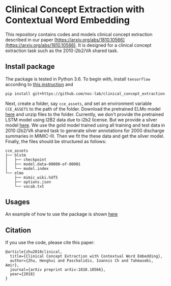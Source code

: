 # Clinical Concept Extraction with Contextual Word Embedding

This repository contains codes and models clinical concept extraction described in our paper [https://arxiv.org/abs/1810.10566](https://arxiv.org/abs/1810.10566). It is designed for a clinical concept extraction task such as the 2010 i2b2/VA shared task.

## Install package

The package is tested in Python 3.6. To begin with, install `tensorflow` according to [this instruction](https://www.tensorflow.org/install/) and
```bash
pip install git+https://github.com/noc-lab/clinical_concept_extraction.git
```

Next, create a folder, say `cce_assets`, and set an environment variable `CCE_ASSETS` to the path of the folder. Download the pretrained ELMo model [here](https://github.com/noc-lab/clinical_concept_extraction/releases/download/latest/elmo.tar.gz) and unzip files to the folder. Currently, we don't provide the pretrained LSTM model using I2B2 data due to i2b2 license. But we provide a silver model [here](https://github.com/noc-lab/clinical_concept_extraction/releases/download/latest/blstm.tar.gz). We use the gold model trained using all training and test data in 2010 i2b2/VA shared task to generate silver annotations for 2000 discharge summaries in MIMIC-III. Then we fit the these data and get the silver model. Finally, the files should be structured as follows:
```text
cce_assets
├── blstm
│   ├── checkpoint
│   ├── model.data-00000-of-00001
│   └── model.index
└── elmo
    ├── mimic_wiki.hdf5
    ├── options.json
    └── vocab.txt
```

## Usages

An example of how to use the package is shown [here](https://nbviewer.jupyter.org/github/noc-lab/clinical_concept_extraction/blob/master/example.ipynb)

## Citation

If you use the code, please cite this paper:

```text
@article{zhu2018clinical,
  title={Clinical Concept Extraction with Contextual Word Embedding},
  author={Zhu, Henghui and Paschalidis, Ioannis Ch and Tahmasebi, Amir},
  journal={arXiv preprint arXiv:1810.10566},
  year={2018}
}
```

